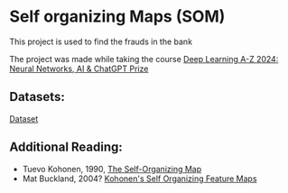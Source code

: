 # Self organizing Maps (SOM)

This project is used to find the frauds in the bank

The project was made while taking the course [Deep Learning A-Z 2024: Neural Networks, AI & ChatGPT Prize](https://www.udemy.com/course/deeplearning/?couponCode=KEEPLEARNING)

## Datasets:
[Dataset](https://github.com/flirtguru/Self-Organizing-Maps/blob/master/Credit_Card_Applications.csv)

## Additional Reading:
- Tuevo Kohonen, 1990, [The Self-Organizing Map](http://sci2s.ugr.es/keel/pdf/algorithm/articulo/1990-Kohonen-PIEEE.pdf)
- Mat Buckland, 2004? [Kohonen's Self Organizing Feature Maps](http://www.ai-junkie.com/ann/som/som1.html)

